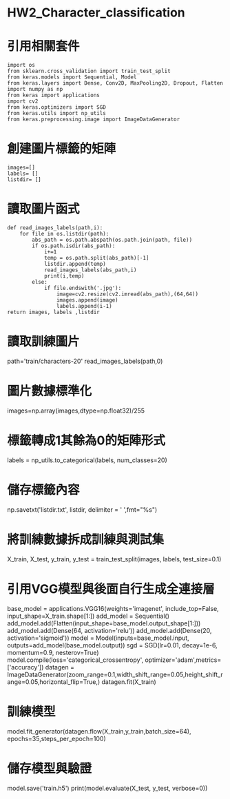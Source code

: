 # HW2_Character_classification
# 引用相關套件
	import os
	from sklearn.cross_validation import train_test_split
	from keras.models import Sequential, Model
	from keras.layers import Dense, Conv2D, MaxPooling2D, Dropout, Flatten
	import numpy as np
	from keras import applications
	import cv2
	from keras.optimizers import SGD
	from keras.utils import np_utils
	from keras.preprocessing.image import ImageDataGenerator
# 創建圖片標籤的矩陣
	images=[]
	labels= []
	listdir= []
# 讀取圖片函式
	def read_images_labels(path,i):
    	for file in os.listdir(path):
        	abs_path = os.path.abspath(os.path.join(path, file))   
        	if os.path.isdir(abs_path):
            	i+=1                                              
           		temp = os.path.split(abs_path)[-1]                 
            	listdir.append(temp)
            	read_images_labels(abs_path,i)    
            	print(i,temp)
        	else:  
            	if file.endswith('.jpg'):
                	image=cv2.resize(cv2.imread(abs_path),(64,64)) 
                	images.append(image)                           
                	labels.append(i-1)                             
    return images, labels ,listdir
# 讀取訓練圖片
path='train/characters-20'
read_images_labels(path,0)
# 圖片數據標準化
images=np.array(images,dtype=np.float32)/255
# 標籤轉成1其餘為0的矩陣形式
labels = np_utils.to_categorical(labels, num_classes=20)
# 儲存標籤內容
np.savetxt('listdir.txt', listdir, delimiter = ' ',fmt="%s")
# 將訓練數據拆成訓練與測試集
X_train, X_test, y_train, y_test = train_test_split(images, labels, test_size=0.1)
# 引用VGG模型與後面自行生成全連接層
base_model = applications.VGG16(weights='imagenet', include_top=False, input_shape=X_train.shape[1:])
add_model = Sequential()
add_model.add(Flatten(input_shape=base_model.output_shape[1:]))
add_model.add(Dense(64, activation='relu'))
add_model.add(Dense(20, activation='sigmoid'))
model = Model(inputs=base_model.input, outputs=add_model(base_model.output))
sgd = SGD(lr=0.01, decay=1e-6, momentum=0.9, nesterov=True)
model.compile(loss='categorical_crossentropy', optimizer='adam',metrics=['accuracy'])
datagen = ImageDataGenerator(zoom_range=0.1,width_shift_range=0.05,height_shift_range=0.05,horizontal_flip=True,)
datagen.fit(X_train)
# 訓練模型
model.fit_generator(datagen.flow(X_train,y_train,batch_size=64), epochs=35,steps_per_epoch=100)
# 儲存模型與驗證
model.save('train.h5')
print(model.evaluate(X_test, y_test, verbose=0))
